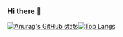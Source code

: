 ### Hi there 👋

<!--
**keev-loop/keev-loop** is a ✨ _special_ ✨ repository because its `README.md` (this file) appears on your GitHub profile.

Here are some ideas to get you started:

- 🔭 I’m currently working on ...
- 🌱 I’m currently learning ...
- 👯 I’m looking to collaborate on ...
- 🤔 I’m looking for help with ...
- 💬 Ask me about ...
- 📫 How to reach me: ...
- 😄 Pronouns: ...
- ⚡ Fun fact: ...
-->

[![Anurag's GitHub stats](https://github-readme-stats.vercel.app/api?username=keev-loop&show_icons=true&theme=tokyonight)](https://github.com/anuraghazra/github-readme-stats)[![Top Langs](https://github-readme-stats.vercel.app/api/top-langs/?username=keev-loop&theme=tokyonight&layout=compact)](https://github.com/anuraghazra/github-readme-stats)


